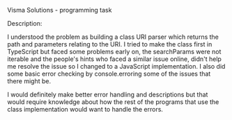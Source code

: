 Visma Solutions - programming task

Description:

  I understood the problem as building a class URI parser which returns the path and parameters relating to the URI.
I tried to make the class first in TypeScript but faced some problems early on, the searchParams were not iterable and the people's hints
who faced a similar issue online, didn't help me resolve the issue so I changed to a JavaScript implementation.
I also did some basic error checking by console.erroring some of the issues that there might be. 

I would definitely make better error handling and descriptions but that would require knowledge about how the rest of the programs that use the class implementation would want to handle the errors.